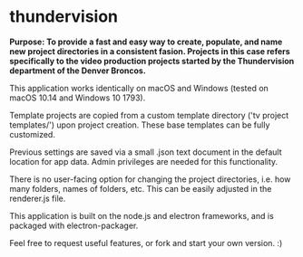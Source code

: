 # thundervision
<b>Purpose:
To provide a fast and easy way to create, populate, and name new project directories in a consistent fasion. Projects in this case refers specifically to the video production projects started by the Thundervision department of the Denver Broncos.</b>

This application works identically on macOS and Windows (tested on macOS 10.14 and Windows 10 1793).

Template projects are copied from a custom template directory ('tv project templates/') upon project creation. These base templates can be fully customized.

Previous settings are saved via a small .json text document in the default location for app data. Admin privileges are needed for this functionality.

There is no user-facing option for changing the project directories, i.e. how many folders, names of folders, etc. This can be easily adjusted in the renderer.js file.

This application is built on the node.js and electron frameworks, and is packaged with electron-packager.

Feel free to request useful features, or fork and start your own version. :)
